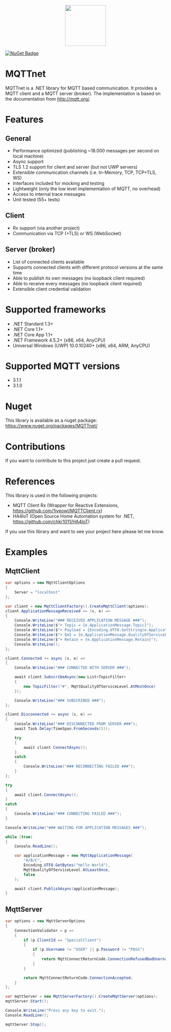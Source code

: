 <p align="center">
<img src="https://github.com/chkr1011/MQTTnet/blob/master/Images/Logo_128x128.png?raw=true" width="128">
</p>

[![NuGet Badge](https://buildstats.info/nuget/MQTTnet)](https://www.nuget.org/packages/MQTTnet)

# MQTTnet
MQTTnet is a .NET library for MQTT based communication. It provides a MQTT client and a MQTT server (broker). The implementation is based on the documentation from http://mqtt.org/.

# Features

## General
* Performance optimized (publishing ~18.000 messages per second on local machine)
* Async support
* TLS 1.2 support for client and server (but not UWP servers)
* Extensible communication channels (i.e. In-Memory, TCP, TCP+TLS, WS)
* Interfaces included for mocking and testing
* Lightweight (only the low level implementation of MQTT, no overhead)
* Access to internal trace messages
* Unit tested (55+ tests)

## Client
* Rx support (via another project)
* Communication via TCP (+TLS) or WS (WebSocket)

## Server (broker)
* List of connected clients available
* Supports connected clients with different protocol versions at the same time
* Able to publish its own messages (no loopback client required)
* Able to receive every messages (no loopback client required)
* Extensible client credential validation

# Supported frameworks
* .NET Standard 1.3+
* .NET Core 1.1+
* .NET Core App 1.1+
* .NET Framework 4.5.2+ (x86, x64, AnyCPU)
* Universal Windows (UWP) 10.0.10240+ (x86, x64, ARM, AnyCPU)

# Supported MQTT versions
* 3.1.1
* 3.1.0

# Nuget
This library is available as a nuget package: https://www.nuget.org/packages/MQTTnet/

# Contributions
If you want to contribute to this project just create a pull request.

# References
This library is used in the following projects:

* MQTT Client Rx (Wrapper for Reactive Extensions, https://github.com/1iveowl/MQTTClient.rx)
* HA4IoT (Open Source Home Automation system for .NET, https://github.com/chkr1011/HA4IoT)

If you use this library and want to see your project here please let me know.

# Examples
## MqttClient

```csharp
var options = new MqttClientOptions
{
    Server = "localhost"
};

var client = new MqttClientFactory().CreateMqttClient(options);
client.ApplicationMessageReceived += (s, e) =>
{
    Console.WriteLine("### RECEIVED APPLICATION MESSAGE ###");
    Console.WriteLine($"+ Topic = {e.ApplicationMessage.Topic}");
    Console.WriteLine($"+ Payload = {Encoding.UTF8.GetString(e.ApplicationMessage.Payload)}");
    Console.WriteLine($"+ QoS = {e.ApplicationMessage.QualityOfServiceLevel}");
    Console.WriteLine($"+ Retain = {e.ApplicationMessage.Retain}");
    Console.WriteLine();
};

client.Connected += async (s, e) =>
{
    Console.WriteLine("### CONNECTED WITH SERVER ###");

    await client.SubscribeAsync(new List<TopicFilter>
    {
        new TopicFilter("#", MqttQualityOfServiceLevel.AtMostOnce)
    });

    Console.WriteLine("### SUBSCRIBED ###");
};

client.Disconnected += async (s, e) => 
{
    Console.WriteLine("### DISCONNECTED FROM SERVER ###");
    await Task.Delay(TimeSpan.FromSeconds(5));

    try
    {
        await client.ConnectAsync();
    }
    catch
    {
        Console.WriteLine("### RECONNECTING FAILED ###");
    }
};

try
{
    await client.ConnectAsync();
}
catch
{
    Console.WriteLine("### CONNECTING FAILED ###");
}

Console.WriteLine("### WAITING FOR APPLICATION MESSAGES ###");

while (true)
{
    Console.ReadLine();

    var applicationMessage = new MqttApplicationMessage(
        "A/B/C",
        Encoding.UTF8.GetBytes("Hello World"),
        MqttQualityOfServiceLevel.AtLeastOnce,
        false
    );

    await client.PublishAsync(applicationMessage);
}
```

## MqttServer

```csharp
var options = new MqttServerOptions
{
    ConnectionValidator = p =>
    {
        if (p.ClientId == "SpecialClient")
        {
            if (p.Username != "USER" || p.Password != "PASS")
            {
                return MqttConnectReturnCode.ConnectionRefusedBadUsernameOrPassword;
            }
        }

        return MqttConnectReturnCode.ConnectionAccepted;
    }
};

var mqttServer = new MqttServerFactory().CreateMqttServer(options);
mqttServer.Start();

Console.WriteLine("Press any key to exit.");
Console.ReadLine();

mqttServer.Stop();
```